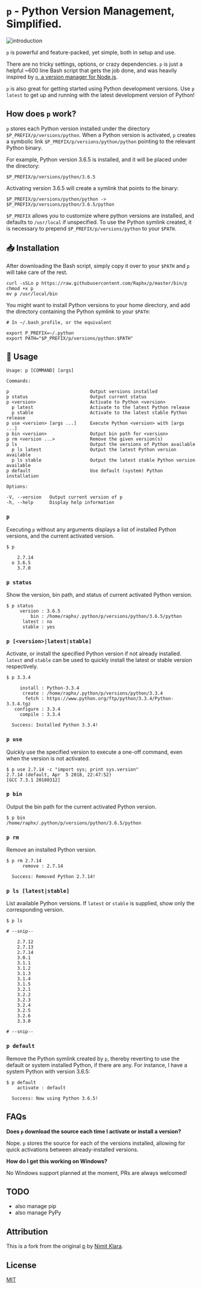 # `p` - Python Version Management, Simplified.

![introduction](https://cloud.githubusercontent.com/assets/1139621/7488032/37f37308-f389-11e4-8995-89f7cba5ad8b.gif)

`p` is powerful and feature-packed, yet simple, both in setup and use.

There are no tricky settings, options, or crazy dependencies. `p` is just a helpful ~600 line Bash script that gets the job done, and was heavily inspired by [`n`, a version manager for Node.js](https://github.com/tj/n).

`p` is also great for getting started using Python development versions. Use `p latest` to get up and running with the latest development version of Python!

## How does `p` work?

`p` stores each Python version installed under the directory `$P_PREFIX/p/versions/python`. When a Python version is activated, `p` creates a symbolic link `$P_PREFIX/p/versions/python/python` pointing to the relevant Python binary.

For example, Python version 3.6.5 is installed, and it will be placed under the directory:

```
$P_PREFIX/p/versions/python/3.6.5
```

Activating version 3.6.5 will create a symlink that points to the binary:

```
$P_PREFIX/p/versions/python/python -> $P_PREFIX/p/versions/python/3.6.5/python
```

`$P_PREFIX` allows you to customize where python versions are installed, and defaults to `/usr/local` if unspecified. To use the Python symlink created, it is necessary to prepend `$P_PREFIX/p/versions/python` to your `$PATH`.

## :inbox_tray: Installation

After downloading the Bash script, simply copy it over to your `$PATH` and `p` will take care of the rest.

```
curl -sSLo p https://raw.githubusercontent.com/Raphx/p/master/bin/p
chmod +x p
mv p /usr/local/bin
```

You might want to install Python versions to your home directory, and add the directory containing the Python symlink to your `$PATH`:

```
# In ~/.bash_profile, or the equivalent

export P_PREFIX=~/.python
export PATH="$P_PREFIX/p/versions/python:$PATH"
```

## :green_book: Usage

```
Usage: p [COMMAND] [args]

Commands:

p                              Output versions installed
p status                       Output current status
p <version>                    Activate to Python <version>
  p latest                     Activate to the latest Python release
  p stable                     Activate to the latest stable Python release
p use <version> [args ...]     Execute Python <version> with [args ...]
p bin <version>                Output bin path for <version>
p rm <version ...>             Remove the given version(s)
p ls                           Output the versions of Python available
  p ls latest                  Output the latest Python version available
  p ls stable                  Output the latest stable Python version available
p default                      Use default (system) Python installation

Options:

-V, --version   Output current version of p
-h, --help      Display help information
```

### `p`

Executing `p` without any arguments displays a list of installed Python versions, and the current activated version.

```
$ p

    2.7.14
  ο 3.6.5
    3.7.0
```

### `p status`

Show the version, bin path, and status of current activated Python version.

```
$ p status
     version : 3.6.5
         bin : /home/raphx/.python/p/versions/python/3.6.5/python
      latest : no
      stable : yes
```

### `p [<version>|latest|stable]`

Activate, or install the specified Python version if not already installed. `latest` and `stable` can be used to quickly install the latest or stable version respectively.

```
$ p 3.3.4

     install : Python-3.3.4
      create : /home/raphx/.python/p/versions/python/3.3.4
       fetch : https://www.python.org/ftp/python/3.3.4/Python-3.3.4.tgz
   configure : 3.3.4
     compile : 3.3.4

  Success: Installed Python 3.3.4!
```

### `p use`

Quickly use the specified version to execute a one-off command, even when the version is not activated.

```
$ p use 2.7.14 -c "import sys; print sys.version"
2.7.14 (default, Apr  5 2018, 22:47:52)
[GCC 7.3.1 20180312]
```

### `p bin`

Output the bin path for the current activated Python version.

```
$ p bin
/home/raphx/.python/p/versions/python/3.6.5/python
```

### `p rm`

Remove an installed Python version.

```
$ p rm 2.7.14
      remove : 2.7.14

  Success: Removed Python 2.7.14!
```

### `p ls [latest|stable]`

List available Python versions. If `latest` or `stable` is supplied, show only the corresponding version.

```
$ p ls

# --snip--

    2.7.12
    2.7.13
    2.7.14
    3.0.1
    3.1.1
    3.1.2
    3.1.3
    3.1.4
    3.1.5
    3.2.1
    3.2.2
    3.2.3
    3.2.4
    3.2.5
    3.2.6
    3.3.0

# --snip--
```

### `p default`

Remove the Python symlink created by `p`, thereby reverting to use the default or system installed Python, if there are any. For instance, I have a system Python with version 3.6.5:

```
$ p default
    activate : default

  Success: Now using Python 3.6.5!
```

## FAQs

**Does `p` download the source each time I activate or install a version?**

Nope. `p` stores the source for each of the versions installed, allowing for quick activations between already-installed versions.

**How do I get this working on Windows?**

No Windows support planned at the moment, PRs are always welcomed!

## TODO

* also manage pip
* also manage PyPy

## Attribution

This is a fork from the original [p](https://github.com/qw3rtman/p) by [Nimit Klara](https://github.com/qw3rtman).

## License

[MIT](LICENSE)
